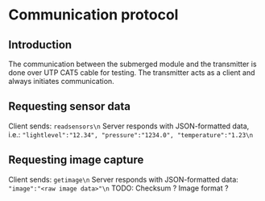 # Communication protocol

## Introduction

The communication between the submerged module and the transmitter is done over UTP CAT5 cable for testing. The transmitter acts as a client and always initiates communication. 

## Requesting sensor data

Client sends:
`readsensors\n`
Server responds with JSON-formatted data, i.e.:
`"lightlevel":"12.34", "pressure":"1234.0", "temperature":"1.23\n`


## Requesting image capture
Client sends:
`getimage\n`
Server responds with JSON-formatted data:
`"image":"<raw image data>"\n`
TODO:
Checksum ? 
Image format ?

